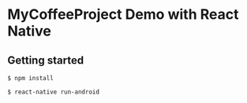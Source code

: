 # MyCoffeeProject Demo with React Native

## Getting started

`$ npm install`


`$ react-native run-android`
